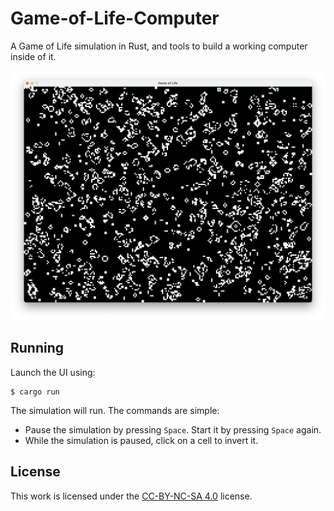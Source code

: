 # Game-of-Life-Computer
A Game of Life simulation in Rust, and tools to build a working computer inside of it.

![Game of Life](assets/game-of-life.png)

## Running
Launch the UI using:
```console
$ cargo run
```

The simulation will run. The commands are simple:
- Pause the simulation by pressing `Space`. Start it by pressing `Space` again.
- While the simulation is paused, click on a cell to invert it.

## License
This work is licensed under the [CC-BY-NC-SA 4.0](https://creativecommons.org/licenses/by-nc-sa/4.0/) license.